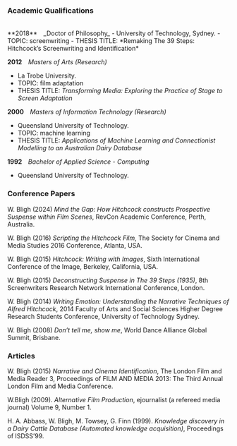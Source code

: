 
### Academic Qualifications
<br>
**2018**&emsp;_Doctor of Philosophy_
- University of Technology, Sydney.
- TOPIC: screenwriting
- THESIS TITLE: *Remaking The 39 Steps: Hitchcock’s Screenwriting and Identification*

**2012**&emsp;_Masters of Arts (Research)_
- La Trobe University.
- TOPIC: film adaptation
- THESIS TITLE: *Transforming Media: Exploring the Practice of Stage to Screen Adaptation*

**2000**&emsp;_Masters of Information Technology (Research)_
- Queensland University of Technology.
- TOPIC: machine learning
- THESIS TITLE: *Applications of Machine Learning and Connectionist Modelling to an Australian Dairy Database*

**1992**&emsp;_Bachelor of Applied Science - Computing_
- Queensland University of Technology.

### Conference Papers

W. Bligh (2024) *Mind the Gap: How Hitchcock constructs Prospective Suspense within Film Scenes*, RevCon Academic Conference, Perth, Australia.

W. Bligh (2016) *Scripting the Hitchcock Film*, The Society for Cinema and Media Studies 2016 Conference, Atlanta, USA.

W. Bligh (2015) *Hitchcock: Writing with Images*, Sixth International Conference of the Image, Berkeley, California, USA.

W. Bligh (2015) *Deconstructing Suspense in The 39 Steps (1935)*, 8th Screenwriters Research Network International Conference, London.

W. Bligh (2014) *Writing Emotion: Understanding the Narrative Techniques of Alfred Hitchcock*, 2014 Faculty of Arts and Social Sciences Higher Degree Research Students Conference, University of Technology Sydney.

W. Bligh (2008) *Don’t tell me, show me*, World Dance Alliance Global Summit, Brisbane.


### Articles

W. Bligh (2015) *Narrative and Cinema Identification*, The London Film and Media Reader 3, Proceedings of FILM AND MEDIA 2013: The Third Annual London Film and Media Conference.

W.Bligh (2009). *Alternative Film Production*, ejournalist (a refereed media journal) Volume 9, Number 1.

H. A. Abbass, W. Bligh, M. Towsey, G. Finn (1999). *Knowledge discovery in a Dairy Cattle Database (Automated knowledge acquisition)*, Proceedings of ISDSS’99.
